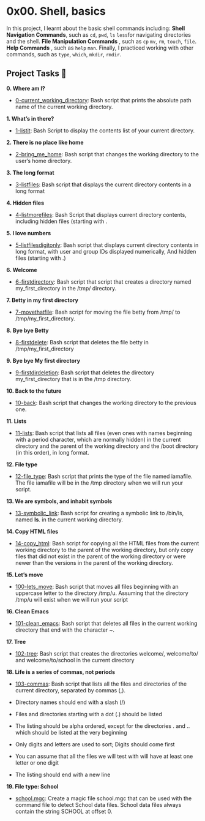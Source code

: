 # 0x00. Shell, basics

In this project, I learnt about the basic shell commands including: 
**Shell Navigation Commands**, such as `cd`, `pwd`, `ls` `less`for navigating 
directories and the shell. **File Manipulation Commands** , such as `cp` `mv`, 
`rm`, `touch`, `file`. **Help Commands** , such as `help` `man`. Finally, I 
practiced working with other commands, such as `type`, `which`, `mkdir`, `rmdir`.

## Project Tasks :page_with_curl:

**0. Where am I?**
  * [0-current_working_directory](./0-current_working_directory): Bash script that 
prints the absolute path name of the current working directory.

**1. What’s in there?**
  * [1-listit](./1-listit): Bash Script to display the contents list of your current directory.

**2. There is no place like home**
  * [2-bring_me_home](./2-bring_me_home): Bash script that changes the working directory to the 
user’s home directory.

**3. The long format**
  * [3-listfiles](./3-listfiles): Bash script that displays the current directory contents in 
a long format

**4. Hidden files**
  * [4-listmorefiles](./4-listmorefiles): Bash Script that displays current directory contents, 
including hidden files (starting with .

**5. I love numbers**
  * [5-listfilesdigitonly](./5-listfilesdigitonly): Bash script that displays current directory 
contents in long format, with user and group IDs displayed numerically, And hidden files (starting with .)

**6. Welcome**
  * [6-firstdirectory](./6-firstdirectory): Bash script that script that creates a directory 
named my_first_directory in the /tmp/ directory.

**7. Betty in my first directory**
  * [7-movethatfile](./7-movethatfile): Bash script for moving the file betty from /tmp/ to 
/tmp/my_first_directory.

**8. Bye bye Betty**
  * [8-firstdelete](./8-firstdelete): Bash script that deletes the file betty 
in /tmp/my_first_directory

**9. Bye bye My first directory**
  * [9-firstdirdeletion](./9-firstdirdeletion): Bash script that deletes the directory my_first_directory 
that is in the /tmp directory.

**10. Back to the future**
  * [10-back](./10-back): Bash script that changes the working directory to the previous one.

**11. Lists**
  * [11-lists](./11-lists): Bash script that lists all files (even ones with names beginning with a period 
character, which are normally hidden) in the current directory and the parent of the working directory and 
the /boot directory (in this order), in long format.

**12. File type**
  * [12-file_type](./12-file_type): Bash script that prints the type of the file named iamafile. The file 
iamafile will be in the /tmp directory when we will run your script.

**13. We are symbols, and inhabit symbols**
  * [13-symbolic_link](./13-symbolic_link): Bash script for creating a symbolic link to /bin/ls, 
named __ls__. in the current working directory.

**14. Copy HTML files**
  * [14-copy_html](./14-copy_html): Bash script for copying all the HTML files from the current working directory 
to the parent of the working directory, but only copy files that did not exist in the parent of the working directory 
or were newer than the versions in the parent of the working directory.

**15. Let’s move**
  * [100-lets_move](./100-lets_move): Bash script that moves all files beginning with an uppercase letter to the 
directory /tmp/u. Assuming that the directory /tmp/u will exist when we will run your script

**16. Clean Emacs**
  * [101-clean_emacs](./101-clean_emacs): Bash script that deletes all files in the current working directory that 
end with the character ~.

**17. Tree**
  * [102-tree](./102-tree): Bash script that creates the directories welcome/, welcome/to/ and welcome/to/school 
in the current directory

**18. Life is a series of commas, not periods**
  * [103-commas](./103-commas): Bash script that  lists all the files and directories of the current directory, 
separated by commas (,).

   * Directory names should end with a slash (/)
   * Files and directories starting with a dot (.) should be listed
   * The listing should be alpha ordered, except for the directories . and .. which should be listed at the very beginning
   * Only digits and letters are used to sort; Digits should come first
   * You can assume that all the files we will test with will have at least one letter or one digit
   * The listing should end with a new line

**19. File type: School**
  * [school.mgc](./school.mgc): Create a magic file school.mgc that can be used with the command file to detect School data 
files. School data files always contain the string SCHOOL at offset 0.

